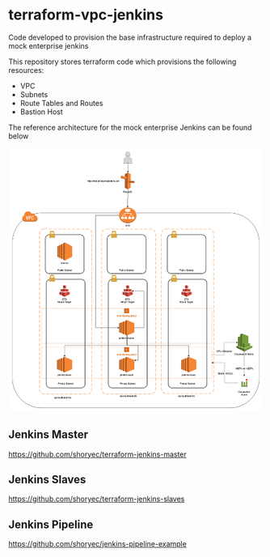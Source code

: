 # terraform-vpc-jenkins

Code developed to provision the base infrastructure required to deploy a mock enterprise jenkins

This repository stores terraform code which provisions the following resources:

- VPC
- Subnets
- Route Tables and Routes
- Bastion Host

The reference architecture for the mock enterprise Jenkins can be found below

![Image description](./JenkinsArch.png)

## Jenkins Master

<https://github.com/shoryec/terraform-jenkins-master>

## Jenkins Slaves

<https://github.com/shoryec/terraform-jenkins-slaves>

## Jenkins Pipeline

<https://github.com/shoryec/jenkins-pipeline-example>
